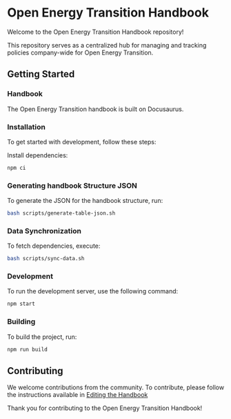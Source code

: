 # Open Energy Transition Handbook

Welcome to the Open Energy Transition Handbook repository!

This repository serves as a centralized hub for managing and tracking policies company-wide for Open Energy Transition. 

## Getting Started

### Handbook

The Open Energy Transition handbook is built on Docusaurus.

### Installation

To get started with development, follow these steps:

Install dependencies:
```bash
npm ci
```

### Generating handbook Structure JSON

To generate the JSON for the handbook structure, run:
```bash
bash scripts/generate-table-json.sh
```

### Data Synchronization

To fetch dependencies, execute:
```bash
bash scripts/sync-data.sh
```

### Development

To run the development server, use the following command:
```bash
npm start
```

### Building

To build the project, run:
```bash
npm run build
```

## Contributing

We welcome contributions from the community. To contribute, please follow the instructions available in [Editing the Handbook](docs/Handbook/EditingTheHandbook.mdx)

Thank you for contributing to the Open Energy Transition Handbook!

